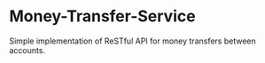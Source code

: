 # Money-Transfer-Service
 Simple implementation of ReSTful API for money transfers between accounts.
